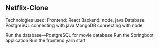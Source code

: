 ## Netflix-Clone
Technologies used:
Frontend: React
Backend: node, java
Database: PostgreSQL connecting with java
                    MongoDB connecting with node






Run the database—PostgreSQL for movie database
Run the Springboot application
Run the frontend yarn start

